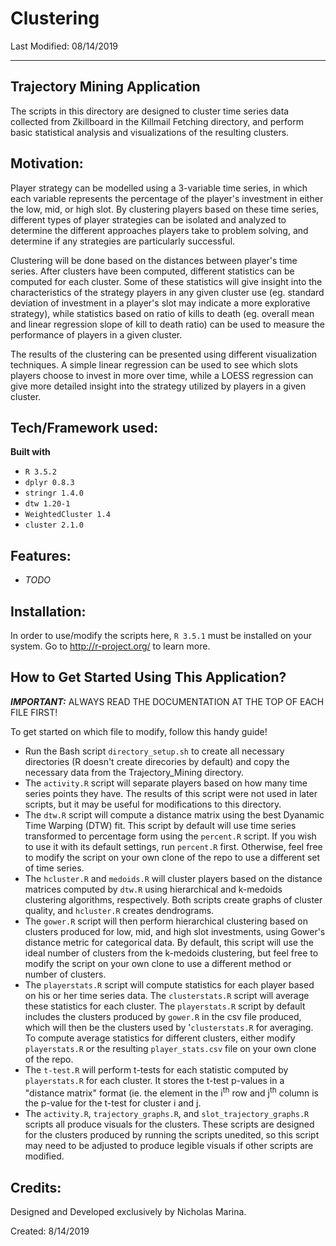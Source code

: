 # Clustering #

Last Modified: 08/14/2019

-----

## Trajectory Mining Application

The scripts in this directory are designed to cluster time series data collected 
from Zkillboard in the Killmail Fetching directory, and perform basic statistical 
analysis and visualizations of the resulting clusters.

## Motivation:

Player strategy can be modelled using a 3-variable time series, in which each 
variable represents the percentage of the player's investment in either the 
low, mid, or high slot. By clustering players based on these time series, 
different types of player strategies can be isolated and analyzed to determine 
the different approaches players take to problem solving, and determine if any 
strategies are particularly successful.

Clustering will be done based on the distances between player's time series. 
After clusters have been computed, different statistics can be computed for 
each cluster. Some of these statistics will give insight into the characteristics 
of the strategy players in any given cluster use (eg. standard deviation of 
investment in a player's slot may indicate a more explorative strategy), while 
statistics based on ratio of kills to death (eg. overall mean and linear 
regression slope of kill to death ratio) can be used to measure the performance
of players in a given cluster.

The results of the clustering can be presented using different visualization
techniques. A simple linear regression can be used to see which slots players 
choose to invest in more over time, while a LOESS regression can give more 
detailed insight into the strategy utilized by players in a given cluster.

## Tech/Framework used:

**Built with**
- `R 3.5.2`
- `dplyr 0.8.3`
- `stringr 1.4.0`
- `dtw 1.20-1`
- `WeightedCluster 1.4`
- `cluster 2.1.0`

## Features:

- *TODO*

## Installation:

In order to use/modify the scripts here, `R 3.5.1` must be installed on your
system. Go to http://r-project.org/ to learn more.

## How to Get Started Using This Application?

***IMPORTANT:*** ALWAYS READ THE DOCUMENTATION AT THE TOP OF EACH FILE FIRST!

To get started on which file to modify, follow this handy guide!

- Run the Bash script `directory_setup.sh` to create all necessary directories 
  (R doesn't create direcories by default) and copy the necessary data from the
  Trajectory_Mining directory.
- The `activity.R` script will separate players based on how many time series 
  points they have. The results of this script were not used in later scripts, 
  but it may be useful for modifications to this directory.
- The `dtw.R` script will compute a distance matrix using the best Dyanamic Time 
  Warping (DTW) fit. This script by default will use time series transformed to 
  percentage form using the `percent.R` script. If you wish to use it with its 
  default settings, run `percent.R` first. Otherwise, feel free to modify the 
  script on your own clone of the repo to use a different set of time series.
- The `hcluster.R` and `medoids.R` will cluster players based on the distance
  matrices computed by `dtw.R` using hierarchical and k-medoids clustering 
  algorithms, respectively. Both scripts create graphs of cluster quality, and
  `hcluster.R` creates dendrograms.
- The `gower.R` script will then perform hierarchical clustering based on clusters
  produced for low, mid, and high slot investments, using Gower's distance metric 
  for categorical data. By default, this script will use the ideal number of 
  clusters from the k-medoids clustering, but feel free to modify the script on your 
  own clone to use a different method or number of clusters.
- The `playerstats.R` script will compute statistics for each player based on his
  or her time series data. The `clusterstats.R` script will average these statistics
  for each cluster. The `playerstats.R` script by default includes the clusters
  produced by `gower.R` in the csv file produced, which will then be the clusters used 
  by '`clusterstats.R` for averaging. To compute average statistics for different 
  clusters, either modify `playerstats.R` or the resulting `player_stats.csv` file 
  on your own clone of the repo.
- The `t-test.R` will perform t-tests for each statistic computed by `playerstats.R` 
  for each cluster. It stores the t-test p-values in a "distance matrix" format (ie. 
  the element in the i<sup>th</sup> row and j<sup>th</sup> column is the p-value for 
  the t-test for cluster i and j.
- The `activity.R`, `trajectory_graphs.R`, and `slot_trajectory_graphs.R` scripts all 
  produce visuals for the clusters. These scripts are designed for the clusters produced 
  by running the scripts unedited, so this script may need to be adjusted to produce 
  legible visuals if other scripts are modified.
  

## Credits:

Designed and Developed exclusively by Nicholas Marina.

Created: 8/14/2019

